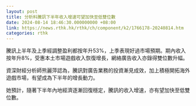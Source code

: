 ```yaml
---
layout: post
title: 分析料騰訊下半年收入增速可望加快至低雙位數
date: 2024-08-14 18:46:30.000000000 +08:00
link: https://news.rthk.hk/rthk/ch/component/k2/1766178-20240814.htm
categories: rthk
---
```


騰訊上半年及上季經調整盈利都按年升53%，上季表現好過市場預期。期內收入按年升8%，受惠本土市場遊戲收入恢復增長，網絡廣告收入亦錄得雙位數升幅。

資深財經分析師熊麗萍認為，騰訊對廣告業務的投資漸見成效，加上積極開拓海外遊戲市場，有望成為下半年的增長動力。

她預計，隨著下半年內地經濟逐漸回復穩定，騰訊的收入增速，亦有望加快至低雙位數。

